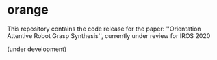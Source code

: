 # orange
This repository contains the code release for the paper: 
''Orientation Attentive Robot Grasp Synthesis'', 
currently under review for IROS 2020

(under development)

